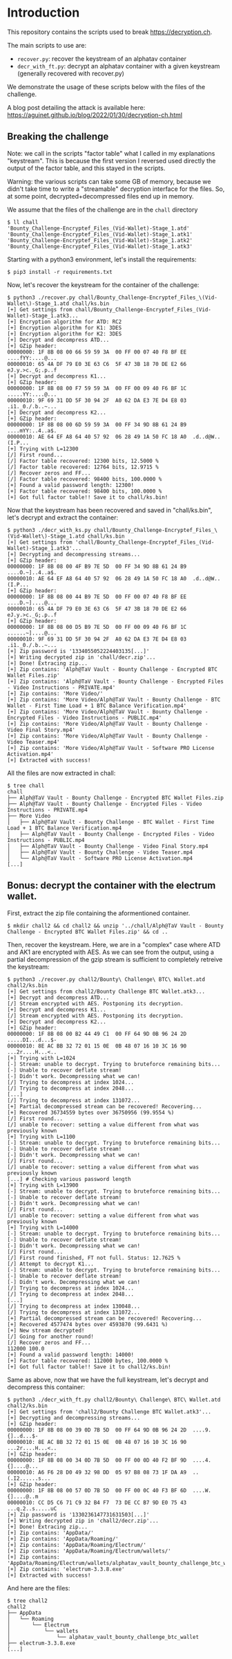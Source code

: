 # Introduction

This repository contains the scripts used to break https://decryption.ch.

The main scripts to use are:

* `recover.py`: recover the keystream of an alphatav container
* `decr_with_ft.py`: decrypt an alphatav container with a given keystream (generally recovered with recover.py)

We demonstrate the usage of these scripts below with the files of the challenge.

A blog post detailing the attack is available here: https://aguinet.github.io/blog/2022/01/30/decryption-ch.html

## Breaking the challenge

Note: we call in the scripts "factor table" what I called in my explanations
"keystream". This is because the first version I reversed used directly the
output of the factor table, and this stayed in the scripts.

Warning: the various scripts can take some GB of memory, because we didn't take
time to write a "streamable" decryption interface for the files. So, at some
point, decrypted+decompressed files end up in memory.

We assume that the files of the challenge are in the `chall` directory

```
$ ll chall
'Bounty_Challenge-Encryptef_Files_(Vid-Wallet)-Stage_1.atd'
'Bounty_Challenge-Encryptef_Files_(Vid-Wallet)-Stage_1.atk1'
'Bounty_Challenge-Encryptef_Files_(Vid-Wallet)-Stage_1.atk2'
'Bounty_Challenge-Encryptef_Files_(Vid-Wallet)-Stage_1.atk3'
```

Starting with a python3 environment, let's install the requirements:

```
$ pip3 install -r requirements.txt
```

Now, let's recover the keystream for the container of the challenge:

```
$ python3 ./recover.py chall/Bounty_Challenge-Encryptef_Files_\(Vid-Wallet\)-Stage_1.atd chall/ks.bin
[+] Get settings from chall/Bounty_Challenge-Encryptef_Files_(Vid-Wallet)-Stage_1.atk3...
[+] Encryption algorithm for ATD: RC2
[+] Encryption algorithm for K1: 3DES
[+] Encryption algorithm for K2: 3DES
[+] Decrypt and decompress ATD...
[+] GZip header:
00000000: 1F 8B 08 00 66 59 59 3A  00 FF 00 07 40 F8 BF EE  ....fYY:....@...
00000010: 65 4A DF 79 E0 3E 63 C6  5F 47 3B 18 70 DE E2 66  eJ.y.>c._G;.p..f
[+] Decrypt and decompress K1...
[+] GZip header:
00000000: 1F 8B 08 00 F7 59 59 3A  00 FF 00 09 40 F6 BF 1C  .....YY:....@...
00000010: 9F 69 31 DD 5F 30 94 2F  A0 62 DA E3 7E D4 E8 03  .i1._0./.b..~...
[+] Decrypt and decompress K2...
[+] GZip header:
00000000: 1F 8B 08 00 6D 59 59 3A  00 FF 34 9D 8B 61 24 B9  ....mYY:..4..a$.
00000010: AE 64 EF A8 64 40 57 92  06 28 49 1A 50 FC 18 A0  .d..d@W..(I.P...
[+] Trying with L=12300
[/] First round...
[/] Factor table recovered: 12300 bits, 12.5000 %
[/] Factor table recovered: 12764 bits, 12.9715 %
[/] Recover zeros and FF...
[/] Factor table recovered: 98400 bits, 100.0000 %
[+] Found a valid password length: 12300!
[+] Factor table recovered: 98400 bits, 100.0000 %
[+] Got full factor table!! Save it to chall/ks.bin!
```

Now that the keystream has been recovered and saved in "chall/ks.bin", let's
decrypt and extract the container:

```
$ python3 ./decr_with_ks.py chall/Bounty_Challenge-Encryptef_Files_\(Vid-Wallet\)-Stage_1.atd chall/ks.bin
[+] Get settings from 'chall/Bounty_Challenge-Encryptef_Files_(Vid-Wallet)-Stage_1.atk3'...
[+] Decrypting and decompressing streams...
[+] GZip header:
00000000: 1F 8B 08 00 4F B9 7E 5D  00 FF 34 9D 8B 61 24 B9  ....O.~]..4..a$.
00000010: AE 64 EF A8 64 40 57 92  06 28 49 1A 50 FC 18 A0  .d..d@W..(I.P...
[+] GZip header:
00000000: 1F 8B 08 00 44 B9 7E 5D  00 FF 00 07 40 F8 BF EE  ....D.~]....@...
00000010: 65 4A DF 79 E0 3E 63 C6  5F 47 3B 18 70 DE E2 66  eJ.y.>c._G;.p..f
[+] GZip header:
00000000: 1F 8B 08 00 D5 B9 7E 5D  00 FF 00 09 40 F6 BF 1C  ......~]....@...
00000010: 9F 69 31 DD 5F 30 94 2F  A0 62 DA E3 7E D4 E8 03  .i1._0./.b..~...
[+] Zip password is '1334055052224403135[...]'
[+] Writing decrypted zip in 'chall/decr.zip'...
[+] Done! Extracing zip...
[+] Zip contains: 'Alph@TaV Vault - Bounty Challenge - Encrypted BTC Wallet Files.zip'
[+] Zip contains: 'Alph@TaV Vault - Bounty Challenge - Encrypted Files - Video Instructions - PRIVATE.mp4'
[+] Zip contains: 'More Video/'
[+] Zip contains: 'More Video/Alph@TaV Vault - Bounty Challenge - BTC Wallet - First Time Load + 1 BTC Balance Verification.mp4'
[+] Zip contains: 'More Video/Alph@TaV Vault - Bounty Challenge - Encrypted Files - Video Instructions - PUBLIC.mp4'
[+] Zip contains: 'More Video/Alph@TaV Vault - Bounty Challenge - Video Final Story.mp4'
[+] Zip contains: 'More Video/Alph@TaV Vault - Bounty Challenge - Video Teaser.mp4'
[+] Zip contains: 'More Video/Alph@TaV Vault - Software PRO License Activation.mp4'
[+] Extracted with success!
```

All the files are now extracted in chall:

```
$ tree chall
chall
├── Alph@TaV Vault - Bounty Challenge - Encrypted BTC Wallet Files.zip
├── Alph@TaV Vault - Bounty Challenge - Encrypted Files - Video Instructions - PRIVATE.mp4
├── More Video
│   ├── Alph@TaV Vault - Bounty Challenge - BTC Wallet - First Time Load + 1 BTC Balance Verification.mp4
│   ├── Alph@TaV Vault - Bounty Challenge - Encrypted Files - Video Instructions - PUBLIC.mp4
│   ├── Alph@TaV Vault - Bounty Challenge - Video Final Story.mp4
│   ├── Alph@TaV Vault - Bounty Challenge - Video Teaser.mp4
│   └── Alph@TaV Vault - Software PRO License Activation.mp4
[...]
```


## Bonus: decrypt the container with the electrum wallet.

First, extract the zip file containing the aformentioned container.

```
$ mkdir chall2 && cd chall2 && unzip '../chall/Alph@TaV Vault - Bounty Challenge - Encrypted BTC Wallet Files.zip' && cd ..
```

Then, recover the keystream. Here, we are in a "complex" case where ATD and AK1
are encrypted with AES. As we can see from the output, using a partial
decompression of the gzip stream is sufficient to completely retreive the
keystream:

```
$ python3 ./recover.py chall2/Bounty\ Challenge\ BTC\ Wallet.atd chall2/ks.bin
[+] Get settings from chall2/Bounty Challenge BTC Wallet.atk3...
[+] Decrypt and decompress ATD...
[/] Stream encrypted with AES. Postponing its decryption.
[+] Decrypt and decompress K1...
[/] Stream encrypted with AES. Postponing its decryption.
[+] Decrypt and decompress K2...
[+] GZip header:
00000000: 1F 8B 08 00 B2 44 49 C1  00 FF 64 9D 0B 96 24 2D  .....DI...d...$-
00000010: 8E AC BB 32 72 01 15 0E  0B 48 07 16 10 3C 16 90  ...2r....H...<..
[+] Trying with L=1024
[-] Stream: unable to decrypt. Trying to bruteforce remaining bits...
[-] Unable to recover deflate stream!
[-] Didn't work. Decompressing what we can!
[/] Trying to decompress at index 1024...
[/] Trying to decompress at index 2048...
[...]
[/] Trying to decompress at index 131072...
[+] Partial decompressed stream can be recovered! Recovering...
[+] Recovered 36734559 bytes over 36750956 (99.9554 %)
[/] First round...
[/] unable to recover: setting a value different from what was previously known
[+] Trying with L=1100
[-] Stream: unable to decrypt. Trying to bruteforce remaining bits...
[-] Unable to recover deflate stream!
[-] Didn't work. Decompressing what we can!
[/] First round...
[/] unable to recover: setting a value different from what was previously known
[...] # Checking various password length
[+] Trying with L=13900
[-] Stream: unable to decrypt. Trying to bruteforce remaining bits...
[-] Unable to recover deflate stream!
[-] Didn't work. Decompressing what we can!
[/] First round...
[/] unable to recover: setting a value different from what was previously known
[+] Trying with L=14000
[-] Stream: unable to decrypt. Trying to bruteforce remaining bits...
[-] Unable to recover deflate stream!
[-] Didn't work. Decompressing what we can!
[/] First round...
[/] First round finished, FT not full. Status: 12.7625 %
[/] Attempt to decrypt K1...
[-] Stream: unable to decrypt. Trying to bruteforce remaining bits...
[-] Unable to recover deflate stream!
[-] Didn't work. Decompressing what we can!
[/] Trying to decompress at index 1024...
[/] Trying to decompress at index 2048...
[...]
[/] Trying to decompress at index 130048...
[/] Trying to decompress at index 131072...
[+] Partial decompressed stream can be recovered! Recovering...
[+] Recovered 4577474 bytes over 4593870 (99.6431 %)
[+] New stream decrypted!
[/] Going for another round!
[/] Recover zeros and FF...
112000 100.0
[+] Found a valid password length: 14000!
[+] Factor table recovered: 112000 bytes, 100.0000 %
[+] Got full factor table!! Save it to chall2/ks.bin!
```

Same as above, now that we have the full keystream, let's decrypt and decompress this container:

```
$ python3 ./decr_with_ft.py chall2/Bounty\ Challenge\ BTC\ Wallet.atd chall2/ks.bin
[+] Get settings from 'chall2/Bounty Challenge BTC Wallet.atk3'...
[+] Decrypting and decompressing streams...
[+] GZip header:
00000000: 1F 8B 08 00 39 0D 7B 5D  00 FF 64 9D 0B 96 24 2D  ....9.{]..d...$-
00000010: 8E AC BB 32 72 01 15 0E  0B 48 07 16 10 3C 16 90  ...2r....H...<..
[+] GZip header:
00000000: 1F 8B 08 00 34 0D 7B 5D  00 FF 00 0D 40 F2 BF 9D  ....4.{]....@...
00000010: A6 F6 28 D0 49 32 98 DD  05 97 B8 08 73 1F DA A9  ..(.I2......s...
[+] GZip header:
00000000: 1F 8B 08 00 57 0D 7B 5D  00 FF 00 0C 40 F3 BF 6D  ....W.{]....@..m
00000010: CC D5 C6 71 C9 32 B4 F7  73 DE CC B7 9D E0 75 43  ...q.2..s.....uC
[+] Zip password is '1330236147731631503[...]'
[+] Writing decrypted zip in 'chall2/decr.zip'...
[+] Done! Extracing zip...
[+] Zip contains: 'AppData/'
[+] Zip contains: 'AppData/Roaming/'
[+] Zip contains: 'AppData/Roaming/Electrum/'
[+] Zip contains: 'AppData/Roaming/Electrum/wallets/'
[+] Zip contains: 'AppData/Roaming/Electrum/wallets/alphatav_vault_bounty_challenge_btc_wallet'
[+] Zip contains: 'electrum-3.3.8.exe'
[+] Extracted with success!
```

And here are the files:

```
$ tree chall2
chall2
├── AppData
│   └── Roaming
│       └── Electrum
│           └── wallets
│               └── alphatav_vault_bounty_challenge_btc_wallet
├── electrum-3.3.8.exe
[...]
```
